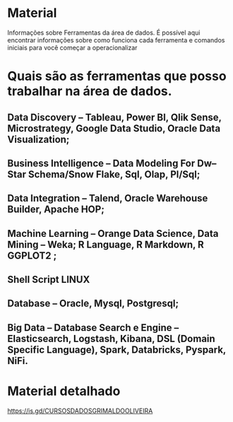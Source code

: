# Material
Informações sobre Ferramentas da área de dados. 
É possível aqui encontrar informações sobre como funciona cada ferramenta e comandos iniciais para você começar a operacionalizar

# Quais são as ferramentas que posso trabalhar na área de dados.

## Data Discovery – Tableau, Power BI, Qlik Sense, Microstrategy, Google Data Studio, Oracle Data Visualization;
## Business Intelligence – Data Modeling For Dw– Star Schema/Snow Flake, Sql, Olap, Pl/Sql;
## Data Integration – Talend, Oracle Warehouse Builder, Apache HOP;
## Machine Learning – Orange Data Science, Data Mining – Weka; R Language, R Markdown, R GGPLOT2 ;
## Shell Script LINUX
## Database – Oracle, Mysql, Postgresql;
## Big Data – Database Search e Engine – Elasticsearch, Logstash, Kibana, DSL (Domain Specific Language), Spark, Databricks, Pyspark, NiFi.

# Material detalhado
https://is.gd/CURSOSDADOSGRIMALDOOLIVEIRA
